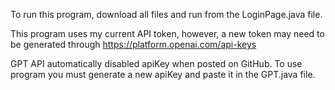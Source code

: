 To run this program, download all files and run from the LoginPage.java file.

This program uses my current API token, however, a new token may need to be generated through https://platform.openai.com/api-keys

GPT API automatically disabled apiKey when posted on GitHub. To use program you must generate a new apiKey and paste it in the GPT.java file.

